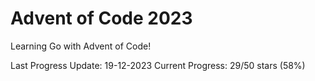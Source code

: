 # Advent of Code 2023

Learning Go with Advent of Code!

Last Progress Update: 19-12-2023
Current Progress: 29/50 stars (58%)
